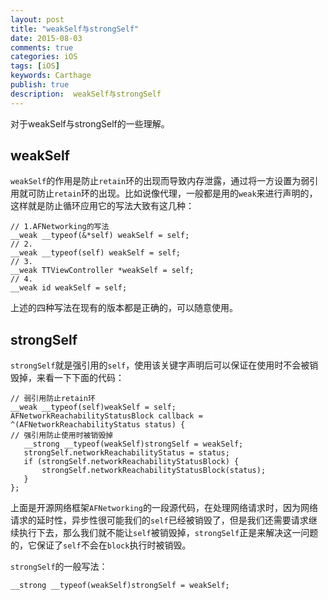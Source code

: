 ```yaml
---
layout: post
title: "weakSelf与strongSelf"
date: 2015-08-03
comments: true
categories: iOS
tags: [iOS]
keywords: Carthage
publish: true
description:  weakSelf与strongSelf
---
```

对于weakSelf与strongSelf的一些理解。

## weakSelf

`weakSelf`的作用是防止`retain`环的出现而导致内存泄露，通过将一方设置为弱引用就可防止`retain`环的出现。比如说像代理，一般都是用的`weak`来进行声明的，这样就是防止循环应用它的写法大致有这几种：
```
// 1.AFNetworking的写法
__weak __typeof(&*self) weakSelf = self;
// 2.
__weak __typeof(self) weakSelf = self;
// 3.
__weak TTViewController *weakSelf = self;
// 4.
__weak id weakSelf = self;	
```

上述的四种写法在现有的版本都是正确的，可以随意使用。

## strongSelf

`strongSelf`就是强引用的`self`，使用该关键字声明后可以保证在使用时不会被销毁掉，来看一下下面的代码：
```
// 弱引用防止retain环
__weak __typeof(self)weakSelf = self;
AFNetworkReachabilityStatusBlock callback = ^(AFNetworkReachabilityStatus status) {
// 强引用防止使用时被销毁掉
   __strong __typeof(weakSelf)strongSelf = weakSelf;
   strongSelf.networkReachabilityStatus = status;
   if (strongSelf.networkReachabilityStatusBlock) {
       strongSelf.networkReachabilityStatusBlock(status);
   }
};
```

上面是开源网络框架`AFNetworking`的一段源代码，在处理网络请求时，因为网络请求的延时性，异步性很可能我们的`self`已经被销毁了，但是我们还需要请求继续执行下去，那么我们就不能让`self`被销毁掉，`strongSelf`正是来解决这一问题的，它保证了`self`不会在`block`执行时被销毁。

`strongSelf`的一般写法：
```
__strong __typeof(weakSelf)strongSelf = weakSelf;

```

